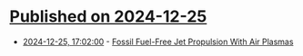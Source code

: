 # [Published on 2024-12-25](index.md)

* [2024-12-25, 17:02:00](https://soylentnews.org/article.pl?sid=24/12/24/1459229&from=rss) - [Fossil Fuel-Free Jet Propulsion With Air Plasmas](https://soylentnews.org/article.pl?sid=24/12/24/1459229&from=rss)
